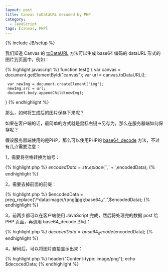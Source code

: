 ```yaml
---
layout: post
title: Canvas toDataURL decoded by PHP
category:
  - JavaScript
tags: [canvas, PHP]
---
```

{% include JB/setup %}

我们知道 Canvas 的 [toDataURL](https://developer.mozilla.org/en-US/docs/DOM/HTMLCanvasElement) 方法可以生成 base64 编码的 dataURL 形式的图片到页面中，例如：

{% highlight javascript %}
function test() {
     var canvas = document.getElementById("canvas");
     var url = canvas.toDataURL();

     var newImg = document.createElement("img");
     newImg.src = url;
     document.body.appendChild(newImg);
}
{% endhighlight %}

那么，如何将生成后的图片保存下来呢？

如果在客户端的话，最简单的方式就是鼠标右键->另存为，那么在服务器端如何保存呢？

假设服务器端使用的是PHP，那么可以使用PHP的 [base64_decode](http://php.net/manual/en/function.base64-decode.php) 方法，不过有几点需要注意：

1，需要将空格转换为加号：

{% highlight php %}
$encodedData = str_replace(' ','+',$encodedData);
{% endhighlight %}

2，需要去掉前面的前缀：

{% highlight php %}
$encodedData = preg_replace('/^data:image\/(png|jpg);base64,/','',$encodedData);
{% endhighlight %}

3，前两步都可以在客户端使用 JavaScript 完成，然后将处理完的数据 post 给 PHP 页面，再调用 base64_decode 即可：

{% highlight php %}
$decocedData = base64_decode($encodedData);
{% endhighlight %}

4，解码后，可以将图片直接显示出来：

{% highlight php %}
header("Content-type: image/png");
echo $decocedData;
{% endhighlight %}